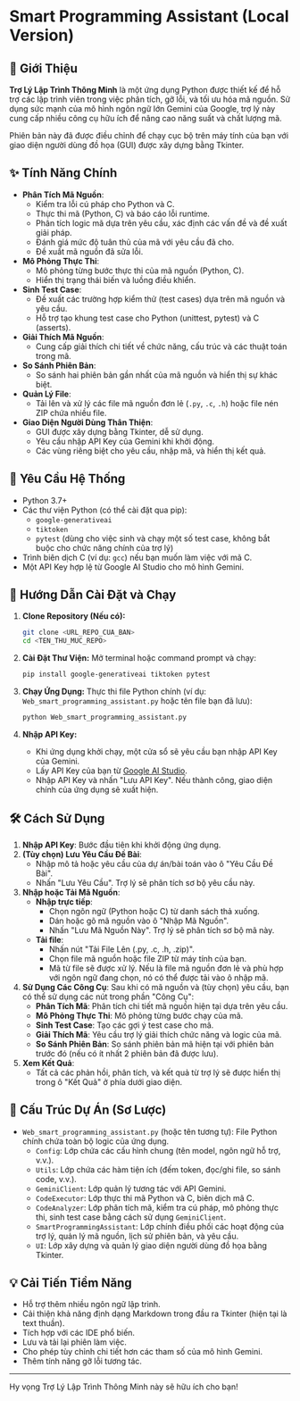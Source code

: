 # Smart Programming Assistant (Local Version)

## 🤖 Giới Thiệu

**Trợ Lý Lập Trình Thông Minh** là một ứng dụng Python được thiết kế để hỗ trợ các lập trình viên trong việc phân tích, gỡ lỗi, và tối ưu hóa mã nguồn. Sử dụng sức mạnh của mô hình ngôn ngữ lớn Gemini của Google, trợ lý này cung cấp nhiều công cụ hữu ích để nâng cao năng suất và chất lượng mã.

Phiên bản này đã được điều chỉnh để chạy cục bộ trên máy tính của bạn với giao diện người dùng đồ họa (GUI) được xây dựng bằng Tkinter.

## ✨ Tính Năng Chính

*   **Phân Tích Mã Nguồn**:
    *   Kiểm tra lỗi cú pháp cho Python và C.
    *   Thực thi mã (Python, C) và báo cáo lỗi runtime.
    *   Phân tích logic mã dựa trên yêu cầu, xác định các vấn đề và đề xuất giải pháp.
    *   Đánh giá mức độ tuân thủ của mã với yêu cầu đã cho.
    *   Đề xuất mã nguồn đã sửa lỗi.
*   **Mô Phỏng Thực Thi**:
    *   Mô phỏng từng bước thực thi của mã nguồn (Python, C).
    *   Hiển thị trạng thái biến và luồng điều khiển.
*   **Sinh Test Case**:
    *   Đề xuất các trường hợp kiểm thử (test cases) dựa trên mã nguồn và yêu cầu.
    *   Hỗ trợ tạo khung test case cho Python (unittest, pytest) và C (asserts).
*   **Giải Thích Mã Nguồn**:
    *   Cung cấp giải thích chi tiết về chức năng, cấu trúc và các thuật toán trong mã.
*   **So Sánh Phiên Bản**:
    *   So sánh hai phiên bản gần nhất của mã nguồn và hiển thị sự khác biệt.
*   **Quản Lý File**:
    *   Tải lên và xử lý các file mã nguồn đơn lẻ (`.py`, `.c`, `.h`) hoặc file nén ZIP chứa nhiều file.
*   **Giao Diện Người Dùng Thân Thiện**:
    *   GUI được xây dựng bằng Tkinter, dễ sử dụng.
    *   Yêu cầu nhập API Key của Gemini khi khởi động.
    *   Các vùng riêng biệt cho yêu cầu, nhập mã, và hiển thị kết quả.

## 🔧 Yêu Cầu Hệ Thống

*   Python 3.7+
*   Các thư viện Python (có thể cài đặt qua pip):
    *   `google-generativeai`
    *   `tiktoken`
    *   `pytest` (dùng cho việc sinh và chạy một số test case, không bắt buộc cho chức năng chính của trợ lý)
*   Trình biên dịch C (ví dụ: `gcc`) nếu bạn muốn làm việc với mã C.
*   Một API Key hợp lệ từ Google AI Studio cho mô hình Gemini.

## 🚀 Hướng Dẫn Cài Đặt và Chạy

1.  **Clone Repository (Nếu có):**
    ```bash
    git clone <URL_REPO_CUA_BAN>
    cd <TEN_THU_MUC_REPO>
    ```

2.  **Cài Đặt Thư Viện:**
    Mở terminal hoặc command prompt và chạy:
    ```bash
    pip install google-generativeai tiktoken pytest
    ```

3.  **Chạy Ứng Dụng:**
    Thực thi file Python chính (ví dụ: `Web_smart_programming_assistant.py` hoặc tên file bạn đã lưu):
    ```bash
    python Web_smart_programming_assistant.py
    ```

4.  **Nhập API Key:**
    *   Khi ứng dụng khởi chạy, một cửa sổ sẽ yêu cầu bạn nhập API Key của Gemini.
    *   Lấy API Key của bạn từ [Google AI Studio](https://aistudio.google.com/app/apikey).
    *   Nhập API Key và nhấn "Lưu API Key". Nếu thành công, giao diện chính của ứng dụng sẽ xuất hiện.

## 🛠️ Cách Sử Dụng

1.  **Nhập API Key**: Bước đầu tiên khi khởi động ứng dụng.
2.  **(Tùy chọn) Lưu Yêu Cầu Đề Bài**:
    *   Nhập mô tả hoặc yêu cầu của dự án/bài toán vào ô "Yêu Cầu Đề Bài".
    *   Nhấn "Lưu Yêu Cầu". Trợ lý sẽ phân tích sơ bộ yêu cầu này.
3.  **Nhập hoặc Tải Mã Nguồn**:
    *   **Nhập trực tiếp**:
        *   Chọn ngôn ngữ (Python hoặc C) từ danh sách thả xuống.
        *   Dán hoặc gõ mã nguồn vào ô "Nhập Mã Nguồn".
        *   Nhấn "Lưu Mã Nguồn Này". Trợ lý sẽ phân tích sơ bộ mã này.
    *   **Tải file**:
        *   Nhấn nút "Tải File Lên (.py, .c, .h, .zip)".
        *   Chọn file mã nguồn hoặc file ZIP từ máy tính của bạn.
        *   Mã từ file sẽ được xử lý. Nếu là file mã nguồn đơn lẻ và phù hợp với ngôn ngữ đang chọn, nó có thể được tải vào ô nhập mã.
4.  **Sử Dụng Các Công Cụ**:
    Sau khi có mã nguồn và (tùy chọn) yêu cầu, bạn có thể sử dụng các nút trong phần "Công Cụ":
    *   **Phân Tích Mã**: Phân tích chi tiết mã nguồn hiện tại dựa trên yêu cầu.
    *   **Mô Phỏng Thực Thi**: Mô phỏng từng bước chạy của mã.
    *   **Sinh Test Case**: Tạo các gợi ý test case cho mã.
    *   **Giải Thích Mã**: Yêu cầu trợ lý giải thích chức năng và logic của mã.
    *   **So Sánh Phiên Bản**: So sánh phiên bản mã hiện tại với phiên bản trước đó (nếu có ít nhất 2 phiên bản đã được lưu).
5.  **Xem Kết Quả**:
    *   Tất cả các phản hồi, phân tích, và kết quả từ trợ lý sẽ được hiển thị trong ô "Kết Quả" ở phía dưới giao diện.

## 📂 Cấu Trúc Dự Án (Sơ Lược)

*   `Web_smart_programming_assistant.py` (hoặc tên tương tự): File Python chính chứa toàn bộ logic của ứng dụng.
    *   `Config`: Lớp chứa các cấu hình chung (tên model, ngôn ngữ hỗ trợ, v.v.).
    *   `Utils`: Lớp chứa các hàm tiện ích (đếm token, đọc/ghi file, so sánh code, v.v.).
    *   `GeminiClient`: Lớp quản lý tương tác với API Gemini.
    *   `CodeExecutor`: Lớp thực thi mã Python và C, biên dịch mã C.
    *   `CodeAnalyzer`: Lớp phân tích mã, kiểm tra cú pháp, mô phỏng thực thi, sinh test case bằng cách sử dụng `GeminiClient`.
    *   `SmartProgrammingAssistant`: Lớp chính điều phối các hoạt động của trợ lý, quản lý mã nguồn, lịch sử phiên bản, và yêu cầu.
    *   `UI`: Lớp xây dựng và quản lý giao diện người dùng đồ họa bằng Tkinter.

## 💡 Cải Tiến Tiềm Năng

*   Hỗ trợ thêm nhiều ngôn ngữ lập trình.
*   Cải thiện khả năng định dạng Markdown trong đầu ra Tkinter (hiện tại là text thuần).
*   Tích hợp với các IDE phổ biến.
*   Lưu và tải lại phiên làm việc.
*   Cho phép tùy chỉnh chi tiết hơn các tham số của mô hình Gemini.
*   Thêm tính năng gỡ lỗi tương tác.

---

Hy vọng Trợ Lý Lập Trình Thông Minh này sẽ hữu ích cho bạn! 